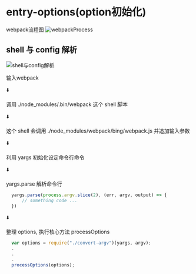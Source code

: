 # entry-options(option初始化)

webpack流程图
![webpackProcess](http://om74i7lqp.bkt.clouddn.com/webpackProcess.jpg)

## shell 与 config 解析
![shell与config解析](http://om74i7lqp.bkt.clouddn.com/shell%E4%B8%8Econfig%E8%A7%A3%E6%9E%90.jpg)

输入webpack

⬇️

调用 ./node_modules/.bin/webpack 这个 shell 脚本

⬇️

这个 shell 会调用 ./node_modules/webpack/bing/webpack.js 并追加输入参数

⬇️

利用 yargs 初始化设定命令行命令

⬇️

yargs.parse 解析命令行

```js
  yargs.parse(process.argv.slice(2), (err, argv, output) => {
      // something code ...
  })
```

⬇️

整理 options, 执行核心方法 processOptions
```js
  var options = require("./convert-argv")(yargs, argv); 
  .
  .
  .
  processOptions(options);
```

